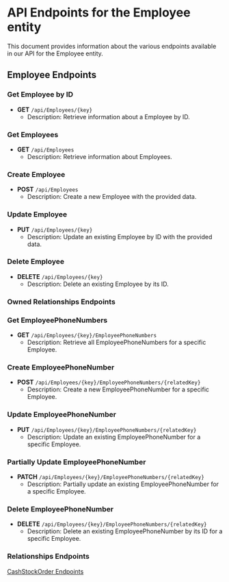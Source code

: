 # API Endpoints for the Employee entity

This document provides information about the various endpoints available in our API for the Employee entity.

## Employee Endpoints

### Get Employee by ID
- **GET** `/api/Employees/{key}`
  - Description: Retrieve information about a Employee by ID.
  
### Get Employees
- **GET** `/api/Employees`
  - Description: Retrieve information about Employees.

### Create Employee
- **POST** `/api/Employees`
  - Description: Create a new Employee with the provided data.

### Update Employee
- **PUT** `/api/Employees/{key}`
  - Description: Update an existing Employee by ID with the provided data.
 
### Delete Employee
- **DELETE** `/api/Employees/{key}`
  - Description: Delete an existing Employee by its ID.

### Owned Relationships Endpoints

### Get EmployeePhoneNumbers
- **GET** `/api/Employees/{key}/EmployeePhoneNumbers`
  - Description: Retrieve all EmployeePhoneNumbers for a specific Employee.
  
### Create EmployeePhoneNumber
- **POST** `/api/Employees/{key}/EmployeePhoneNumbers/{relatedKey}`
  - Description: Create a new EmployeePhoneNumber for a specific Employee.
  
### Update EmployeePhoneNumber
- **PUT** `/api/Employees/{key}/EmployeePhoneNumbers/{relatedKey}`
  - Description: Update an existing EmployeePhoneNumber for a specific Employee.
  
### Partially Update EmployeePhoneNumber
- **PATCH** `/api/Employees/{key}/EmployeePhoneNumbers/{relatedKey}`
  - Description: Partially update an existing EmployeePhoneNumber for a specific Employee.

### Delete EmployeePhoneNumber
- **DELETE** `/api/Employees/{key}/EmployeePhoneNumbers/{relatedKey}`
  - Description: Delete an existing EmployeePhoneNumber by its ID for a specific Employee.

### Relationships Endpoints

[CashStockOrder Endpoints](CashStockOrderEndpoints.md)
